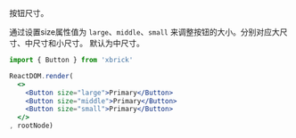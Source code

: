 按钮尺寸。

通过设置size属性值为 `large`、`middle`、`small` 来调整按钮的大小。分别对应大尺寸、中尺寸和小尺寸。
默认为中尺寸。

````jsx
import { Button } from 'xbrick'

ReactDOM.render(
  <>
    <Button size="large">Primary</Button>
    <Button size="middle">Primary</Button>
    <Button size="small">Primary</Button>
  </>
, rootNode)
````
